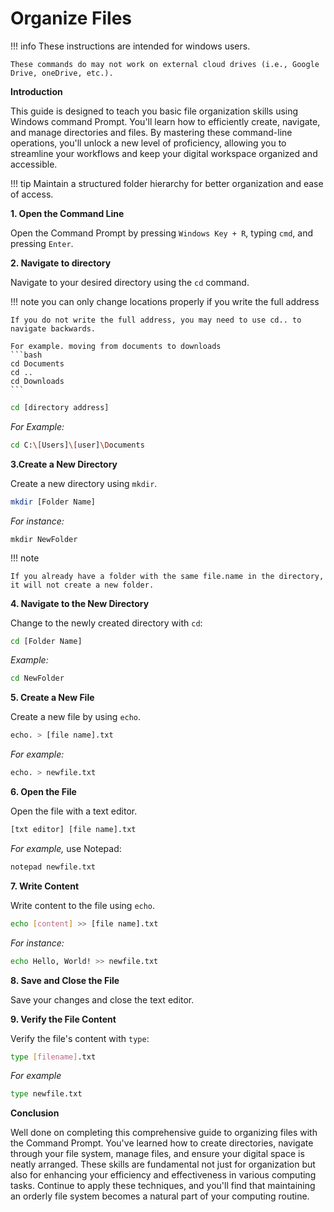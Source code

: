 # Organize Files

!!! info
    These instructions are intended for windows users.

    These commands do may not work on external cloud drives (i.e., Google Drive, oneDrive, etc.).

<b> Introduction</b>
 
This guide is designed to teach you basic file organization skills using Windows command Prompt.
You'll learn how to efficiently create, navigate, and manage directories and files. By mastering these 
command-line operations, you'll unlock a new level of proficiency, allowing you to 
streamline your workflows and keep your digital workspace organized and accessible.

!!! tip
    Maintain a structured folder hierarchy for better organization and ease of access.

<b> 1. Open the Command Line</b> 

Open the Command Prompt by pressing `Windows Key + R`, typing `cmd`, and pressing
`Enter`.


<b> 2. Navigate to directory </b> 

Navigate to your desired directory using the `cd` command. 

!!! note
    you can only change locations properly if you write the full address

    If you do not write the full address, you may need to use cd.. to navigate backwards.

    For example. moving from documents to downloads
    ```bash
    cd Documents
    cd ..
    cd Downloads
    ``` 

```bash
cd [directory address]
```

<i> For Example: </i>
```bash
cd C:\[Users]\[user]\Documents
```




<b> 3.Create a New Directory </b>

Create a new directory using `mkdir`. 

```bash
mkdir [Folder Name]
```

<i> For instance: </i>
```
mkdir NewFolder
```

!!! note

    If you already have a folder with the same file.name in the directory, it will not create a new folder.


<b> 4. Navigate to the New Directory </b>

Change to the newly created directory with `cd`:
```bash
cd [Folder Name]
```

<i> Example: </i>
```bash
cd NewFolder
```

<b> 5. Create a New File </b>

Create a new file by using `echo`. 
```bash
echo. > [file name].txt
```

<i> For example: </i>
```bash
echo. > newfile.txt
```

<b> 6. Open the File </b>

Open the file with a text editor.
```bash
[txt editor] [file name].txt
``` 

<i> For example, </i> use Notepad: 

```bash
notepad newfile.txt
```

<b> 7. Write Content </b>

Write content to the file using `echo`. 
```bash
echo [content] >> [file name].txt
```

<i> For instance: </i>
```bash
echo Hello, World! >> newfile.txt
```

<b> 8. Save and Close the File </b>

Save your changes and close the text editor.

<b> 9. Verify the File Content </b>

Verify the file's content with `type`:

```bash
type [filename].txt
```
<i> For example </i>
```bash
type newfile.txt
```




<b>Conclusion</b>

Well done on completing this comprehensive guide to organizing files with the 
Command Prompt. You've learned how to create directories, navigate through your 
file system, manage files, and ensure your digital space is neatly arranged. These
skills are fundamental not just for organization but also for enhancing your 
efficiency and effectiveness in various computing tasks. Continue to apply these 
techniques, and you'll find that maintaining an orderly file system becomes a 
natural part of your computing routine.
